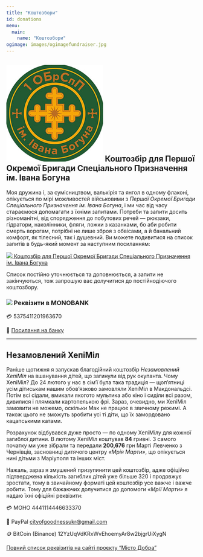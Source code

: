 ```yaml
---
title: "Коштозбори"
id: donations
menu:
  main:
    name: "Коштозбори"
ogimage: images/ogimagefundraiser.jpg
---
```


<h2 class="camo-text">
<img src="/images/brigade.png" class="brigade-logo" />
<span>Коштозбір для Першої Окремої Бригади Спеціального Призначення ім. Івана Богуна</span> </h2>


Моя дружина і, за сумісництвом, валькірія та янгол в одному флаконі, опікується по мірі можливостей військовими з *Першої Окремої Бригади Спеціального Призначення ім. Івана Богуна*, і ми час від часу стараємося допомагати з їхніми запитами. Потреби та запити досить різноманітні, від спорядження до побутових речей — рюкзаки, гідратори, наколінники, фляги, ложки з казанками, бо аби робити смерть ворогам, потрібні не лише зброя з обвісами, а й банальний комфорт, як тілесний, так і душевний. Ви можете подивитися на список запитів в будь-який момент за наступним посиланням:


<a
  class="hero-link"
  href="https://docs.google.com/spreadsheets/u/0/d/1Qt6JVvXZLArcWrDe0L0-rX1QM_SJ4ERNW4CHzttqPc4/htmlview#gid=0"
  rel="noreferrer noopener"
  target="_blank">
  <img src="/images/google-sheets.svg" />
  <span>Коштозбір для Першої Окремої Бригади Спеціального Призначення ім. Івана Богуна </span>
</a>

Список постійно уточнюється та доповнюється, а запити не закінчуються, тож запрошую вас долучитися до постійнодіючого коштозбору.

<h3 class="with-icon"> <img src="/images/MONO64.webp" width="32"/> Реквізити в MONOBANK</h3>

💳 5375411201963670

🔗
<a
  href="https://send.monobank.ua/jar/tTTtrH6eQ"
  rel="noreferrer noopener"
  target="_blank">Посилання на банку</a>

<hr/>

## Незамовлений ХепіМіл

Раніше щотижня я запускав благодійний коштозбір *Незамовлений ХепіМіл* на вшанування дітей, що загинули від рук окупанта. Чому ХепіМіл? До 24 лютого у нас в сім’ї була така традиція — щоп’ятниці усім дітиськам нашим обов’язково замовляли ХепіМіл в Макдональдсі. Потім всі сідали, вмикали якогото мультика або кіно і сиділи всі разом, дивилися і плямкали картопелькою фрі. Зараз, очевидно, ми ХепіМіл замовити не можемо, оскільки Мак не працює в звичному режимі. А також цього не зможуть зробити усі ті діти, що їх замордовано кацапськими катами.

Розрахунок відбувався дуже просто — по одному ХепіМілу для кожної загиблої дитини. В лютому ХепіМіл коштував **84** гривні. З самого початку ми уже зібрали та передали **200,676** грн Марті Левченко з Чернівців, засновниці дитячого центру *«Мрія Марти»*, що опікується нині дітьми з Маріуполя та інших міст. 

Нажаль, зараз я змушений призупинити цей коштозбір, адже офіційно підтверджена кількість загиблих дітей уже більше 320 і продовжує зростати, тому в звичайному форматі цей коштозбір усе важче і важче робити. Тому для бажаючих долучитися до допомоги *«Мрії Марти»* я надаю їхні офіційні реквізити:

💳 МОНО 4441114446633370

👛 PayPal cityofgoodnessukr@gmail.com

🪙 BitCoin (Binance) 12YzUqVdKRxWvEhoemyAr8w2bjgrUiXygN

[Повний список реквізитів на сайті проєкту “Місто Добра”](https://misto-dobra.com.ua/#donate)